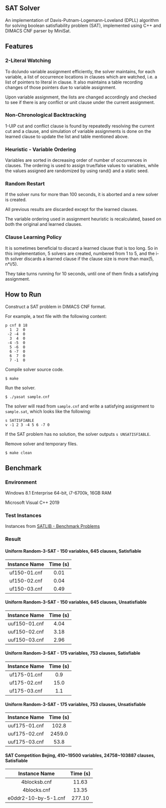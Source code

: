 ## SAT Solver
An implementation of Davis-Putnam-Logemann-Loveland (DPLL) algorithm for solving boolean satisfiability problem (SAT), implemented using C++ and DIMACS CNF parser by MiniSat.

## Features
### 2-Literal Watching
To do/undo variable assignment efficiently, the solver maintains, for each variable, a list of occurrence locations in clauses which are watched, i.e. a list of pointers to literal in clause. It also maintains a table recording changes of those pointers due to variable assignment.

Upon variable assignment, the lists are changed accordingly and checked to see if there is any conflict or unit clause under the current assignment.

### Non-Chronological Backtracking
1-UIP cut and conflict clause is found by repeatedly resolving the current cut and a clause, and simulation of variable assignments is done on the learned clause to update the list and table mentioned above.

### Heuristic - Variable Ordering
Variables are sorted in decreasing order of number of occurrences in clauses. The ordering is used to assign true/false values to variables, while the values assigned are randomized by using rand() and a static seed.

### Random Restart
If the solver runs for more than 100 seconds, it is aborted and a new solver is created.

All previous results are discarded except for the learned clauses.

The variable ordering used in assignment heuristic is recalculated, based on both the original and learned clauses.

### Clause Learning Policy
It is sometimes beneficial to discard a learned clause that is too long. So in this implementation, 5 solvers are created, numbered from 1 to 5, and the i-th solver discards a learned clause if the clause size is more than max⁡(5, n*i/5).

They take turns running for 10 seconds, until one of them finds a satisfying assignment.

## How to Run
Construct a SAT problem in DIMACS CNF format.

For example, a text file with the following content:
```
p cnf 8 18
  1  2  0
 -2 -4  0
  3  4  0
 -4 -5  0
  5 -6  0
  6 -7  0
  6  7  0
  7 -1  0
```

Compile solver source code.
```
$ make
```

Run the solver.
```
$ ./yasat sample.cnf
```
The solver will read from `sample.cnf` and write a satisfying assignment to `sample.sat`, which looks like the following:
```
s SATISFIABLE
v -1 2 3 -4 5 6 -7 0
```
If the SAT problem has no solution, the solver outputs `s UNSATISFIABLE`.

Remove solver and temporary files.
```
$ make clean
```

## Benchmark
### Environment
Windows 8.1 Enterprise 64-bit, i7-6700k, 16GB RAM

Microsoft Visual C++ 2019

### Test Instances
Instances from [SATLIB - Benchmark Problems](http://www.cs.ubc.ca/~hoos/SATLIB/benchm.html)

### Result
#### Uniform Random-3-SAT - 150 variables, 645 clauses, Satisfiable
Instance Name | Time (s)
:-:|:-:
uf150-01.cnf | 0.01
uf150-02.cnf | 0.04
uf150-03.cnf | 0.49

#### Uniform Random-3-SAT - 150 variables, 645 clauses, Unsatisfiable
Instance Name | Time (s)
:-:|:-:
uuf150-01.cnf | 4.04
uuf150-02.cnf | 3.18
uuf150-03.cnf | 2.96

#### Uniform Random-3-SAT - 175 variables, 753 clauses, Satisfiable
Instance Name | Time (s)
:-:|:-:
uf175-01.cnf | 0.9
uf175-02.cnf | 15.0
uf175-03.cnf | 1.1

#### Uniform Random-3-SAT - 175 variables, 753 clauses, Unsatisfiable
Instance Name | Time (s)
:-:|:-:
uuf175-01.cnf | 102.8
uuf175-02.cnf | 2459.0
uuf175-03.cnf | 53.8

#### SAT Competition Bejing, 410\~19500 variables, 24758\~103887 clauses, Satisfiable
Instance Name | Time (s)
:-:|:-:
4blocksb.cnf | 11.63
4blocks.cnf | 13.35
e0ddr2-10-by-5-1.cnf | 277.10
